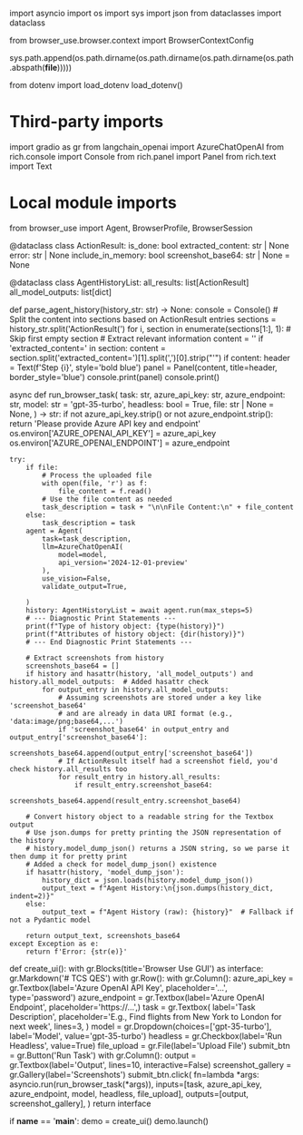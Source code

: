 import asyncio
import os
import sys
import json
from dataclasses import dataclass

from browser_use.browser.context import BrowserContextConfig

sys.path.append(os.path.dirname(os.path.dirname(os.path.dirname(os.path.abspath(__file__)))))

from dotenv import load_dotenv
load_dotenv()

# Third-party imports
import gradio as gr
from langchain_openai import AzureChatOpenAI
from rich.console import Console
from rich.panel import Panel
from rich.text import Text

# Local module imports
from browser_use import Agent, BrowserProfile, BrowserSession


@dataclass
class ActionResult:
    is_done: bool
    extracted_content: str | None
    error: str | None
    include_in_memory: bool
    screenshot_base64: str | None = None


@dataclass
class AgentHistoryList:
    all_results: list[ActionResult]
    all_model_outputs: list[dict]

def parse_agent_history(history_str: str) -> None:
    console = Console()
    # Split the content into sections based on ActionResult entries
    sections = history_str.split('ActionResult(')
    for i, section in enumerate(sections[1:], 1):  # Skip first empty section
        # Extract relevant information
        content = ''
        if 'extracted_content=' in section:
            content = section.split('extracted_content=')[1].split(',')[0].strip("'")
        if content:
            header = Text(f'Step {i}', style='bold blue')
            panel = Panel(content, title=header, border_style='blue')
            console.print(panel)
            console.print()

async def run_browser_task(
    task: str,
    azure_api_key: str,
    azure_endpoint: str,
    model: str = 'gpt-35-turbo',
    headless: bool = True,
    file: str | None = None,
) -> str:
    if not azure_api_key.strip() or not azure_endpoint.strip():
        return 'Please provide Azure API key and endpoint'
    os.environ['AZURE_OPENAI_API_KEY'] = azure_api_key
    os.environ['AZURE_OPENAI_ENDPOINT'] = azure_endpoint

    try:
        if file:
            # Process the uploaded file
            with open(file, 'r') as f:
                file_content = f.read()
            # Use the file content as needed
            task_description = task + "\n\nFile Content:\n" + file_content
        else:
            task_description = task
        agent = Agent(
            task=task_description,
            llm=AzureChatOpenAI(
                model=model,
                api_version='2024-12-01-preview'
            ),
            use_vision=False,
            validate_output=True,

        )
        history: AgentHistoryList = await agent.run(max_steps=5)
        # --- Diagnostic Print Statements ---
        print(f"Type of history object: {type(history)}")
        print(f"Attributes of history object: {dir(history)}")
        # --- End Diagnostic Print Statements ---

        # Extract screenshots from history
        screenshots_base64 = []
        if history and hasattr(history, 'all_model_outputs') and history.all_model_outputs:  # Added hasattr check
            for output_entry in history.all_model_outputs:
                # Assuming screenshots are stored under a key like 'screenshot_base64'
                # and are already in data URI format (e.g., 'data:image/png;base64,...')
                if 'screenshot_base64' in output_entry and output_entry['screenshot_base64']:
                    screenshots_base64.append(output_entry['screenshot_base64'])
                # If ActionResult itself had a screenshot field, you'd check history.all_results too
                for result_entry in history.all_results:
                    if result_entry.screenshot_base64:
                        screenshots_base64.append(result_entry.screenshot_base64)

        # Convert history object to a readable string for the Textbox output
        # Use json.dumps for pretty printing the JSON representation of the history
        # history.model_dump_json() returns a JSON string, so we parse it then dump it for pretty print
        # Added a check for model_dump_json() existence
        if hasattr(history, 'model_dump_json'):
            history_dict = json.loads(history.model_dump_json())
            output_text = f"Agent History:\n{json.dumps(history_dict, indent=2)}"
        else:
            output_text = f"Agent History (raw): {history}"  # Fallback if not a Pydantic model

        return output_text, screenshots_base64
    except Exception as e:
        return f'Error: {str(e)}'

def create_ui():
    with gr.Blocks(title='Browser Use GUI') as interface:
        gr.Markdown('# TCS QES')
        with gr.Row():
            with gr.Column():
                azure_api_key = gr.Textbox(label='Azure OpenAI API Key', placeholder='...', type='password')
                azure_endpoint = gr.Textbox(label='Azure OpenAI Endpoint', placeholder='https://...',)
                task = gr.Textbox(
                    label='Task Description',
                    placeholder='E.g., Find flights from New York to London for next week',
                    lines=3,
                )
                model = gr.Dropdown(choices=['gpt-35-turbo'], label='Model', value='gpt-35-turbo')
                headless = gr.Checkbox(label='Run Headless', value=True)
                file_upload = gr.File(label='Upload File')
                submit_btn = gr.Button('Run Task')
            with gr.Column():
                output = gr.Textbox(label='Output', lines=10, interactive=False)
                screenshot_gallery = gr.Gallery(label='Screenshots')
                submit_btn.click(
                    fn=lambda *args: asyncio.run(run_browser_task(*args)),
                    inputs=[task, azure_api_key, azure_endpoint, model, headless, file_upload],
                    outputs=[output, screenshot_gallery],
                )
    return interface


if __name__ == '__main__':
    demo = create_ui()
    demo.launch()
